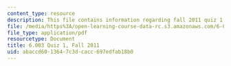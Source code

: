 ```yaml
---
content_type: resource
description: This file contains information regarding fall 2011 quiz 1.
file: /media/https%3A/open-learning-course-data-rc.s3.amazonaws.com/6-003-signals-and-systems-fall-2011/abaccd6013647c3dcacc697edfab18b0_MIT6_003F11_q1.pdf
file_type: application/pdf
resourcetype: Document
title: 6.003 Quiz 1, Fall 2011
uid: abaccd60-1364-7c3d-cacc-697edfab18b0
---
```

